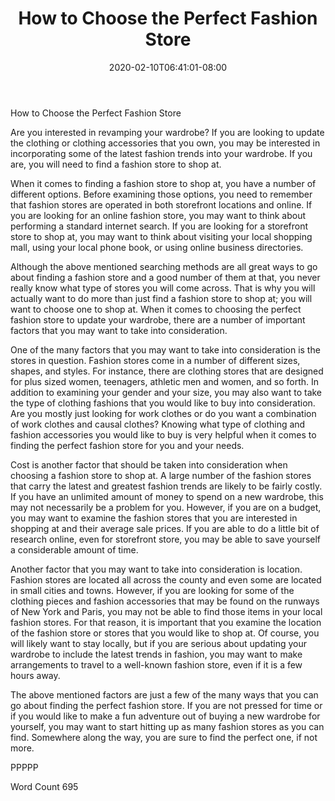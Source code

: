 ﻿---
title: "How to Choose the Perfect Fashion Store"
date: 2020-02-10T06:41:01-08:00
description: "TXT Tips for Web Success"
featured_image: "/images/TXT.jpg"
tags: ["TXT"]
---

How to Choose the Perfect Fashion Store

Are you interested in revamping your wardrobe?  If you are looking to update the clothing or clothing accessories that you own, you may be interested in incorporating some of the latest fashion trends into your wardrobe.  If you are, you will need to find a fashion store to shop at.

When it comes to finding a fashion store to shop at, you have a number of different options.  Before examining those options, you need to remember that fashion stores are operated in both storefront locations and online.  If you are looking for an online fashion store, you may want to think about performing a standard internet search.  If you are looking for a storefront store to shop at, you may want to think about visiting your local shopping mall, using your local phone book, or using online business directories.

Although the above mentioned searching methods are all great ways to go about finding a fashion store and a good number of them at that, you never really know what type of stores you will come across. That is why you will actually want to do more than just find a fashion store to shop at; you will want to choose one to shop at.  When it comes to choosing the perfect fashion store to update your wardrobe, there are a number of important factors that you may want to take into consideration.

One of the many factors that you may want to take into consideration is the stores in question.  Fashion stores come in a number of different sizes, shapes, and styles.  For instance, there are clothing stores that are designed for plus sized women, teenagers, athletic men and women, and so forth.  In addition to examining your gender and your size, you may also want to take the type of clothing fashions that you would like to buy into consideration. Are you mostly just looking for work clothes or do you want a combination of work clothes and causal clothes?  Knowing what type of clothing and fashion accessories you would like to buy is very helpful when it comes to finding the perfect fashion store for you and your needs.

Cost is another factor that should be taken into consideration when choosing a fashion store to shop at.  A large number of the fashion stores that carry the latest and greatest fashion trends are likely to be fairly costly.  If you have an unlimited amount of money to spend on a new wardrobe, this may not necessarily be a problem for you. However, if you are on a budget, you may want to examine the fashion stores that you are interested in shopping at and their average sale prices.  If you are able to do a little bit of research online, even for storefront store, you may be able to save yourself a considerable amount of time.

Another factor that you may want to take into consideration is location.  Fashion stores are located all across the county and even some are located in small cities and towns.  However, if you are looking for some of the clothing pieces and fashion accessories that may be found on the runways of New York and Paris, you may not be able to find those items in your local fashion stores.  For that reason, it is important that you examine the location of the fashion store or stores that you would like to shop at.  Of course, you will likely want to stay locally, but if you are serious about updating your wardrobe to include the latest trends in fashion, you may want to make arrangements to travel to a well-known fashion store, even if it is a few hours away.

The above mentioned factors are just a few of the many ways that you can go about finding the perfect fashion store.  If you are not pressed for time or if you would like to make a fun adventure out of buying a new wardrobe for yourself, you may want to start hitting up as many fashion stores as you can find. Somewhere along the way, you are sure to find the perfect one, if not more.

PPPPP

Word Count 695


